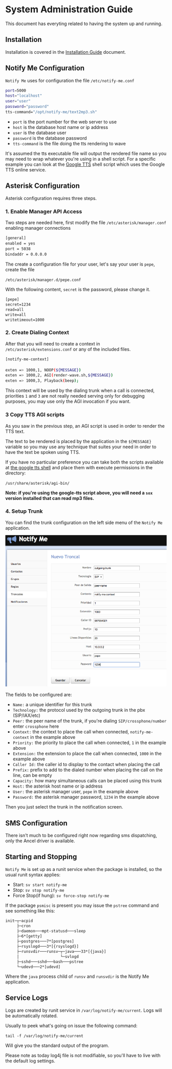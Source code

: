 # System Administration Guide

This document has everyting related to having the system up and running.

## Installation

Installation is covered in the [Installation Guide][1] document.

## Notify Me Configuration

`Notify Me` uses for configuration the file `/etc/notify-me.conf`

```bash
port=5000
host="localhost"
user="user"
password="password"
tts-command="/opt/notify-me/text2mp3.sh"
```

* `port` is the port number for the web server to use
* `host` is the database host name or ip address
* `user` is the database user
* `password` is the database password
* `tts-command` is the file doing the tts rendering to wave

It's assumed the tts executable file will output the rendered file name so you may need to wrap whatever you're using in a shell script. For a specific example you can look at the [Google TTS][2] shell script which uses the Google TTS online service.

## Asterisk Configuration

Asterisk configuration requires three steps.

### 1. Enable Manager API Access

Two steps are needed here, first modify the file `/etc/asterisk/manager.conf` enabling manager connections

```bash
[general]
enabled = yes
port = 5038
bindaddr = 0.0.0.0
```

The create a configuration file for your user, let's say your user is `pepe`, create the file

`/etc/asterisk/manager.d/pepe.conf`

With the following content, `secret` is the password, please change it.

```
[pepe]
secret=1234
read=all
write=all
writetimeout=1000
```

### 2. Create Dialing Context

After that you will need to create a context in `/etc/asterisk/extensions.conf` or any of the included files.

```bash
[notify-me-context]

exten => 1000,1, NOOP(${MESSAGE})
exten => 1000,2, AGI(render-wave.sh,${MESSAGE})
exten => 1000,3, Playback(beep);
```

This context will be used by the dialing trunk when a call is connected, priorities `1` and `3` are not really needed serving only for debugging purposes, you may use only the AGI invocation if you want.

### 3 Copy TTS AGI scripts

As you saw in the previous step, an AGI script is used in order to render the TTS text.

The text to be rendered is placed by the application in the `${MESSAGE}` variable so you may use any technique that suites your need in order to have the text be spoken using TTS.

If you have no particular preference you can take both the scripts available at [the google tts shell][2] and place them with execute permissions in the directory:

`/usr/share/asterisk/agi-bin/`

**Note: if you're using the google-tts script above, you will need a `sox` version installed that can read mp3 files.**

### 4. Setup Trunk

You can find the trunk configuration on the left side menu of the `Notify Me` application.

![Trunk Configuration](images/trunk.png?raw=true)

The fields to be configured are:

* `Name:` a unique identifier for this trunk
* `Technology:` the protocol used by the outgoing trunk in the pbx (SIP/IAX/etc)
* `Peer:` the peer name of the trunk, if you're dialing `SIP/crossphone/number` enter `crossphone` here
* `Context:` the context to place the call when connected, `notify-me-context` in the example above
* `Priority:` the priority to place the call when connected, `1` in the example above
* `Extension:` the extension to place the call when connected, `1000` in the example above
* `Caller Id:` the caller id to display to the contact when placing the call
* `Prefix:` prefix to add to the dialed number when placing the call on the line, can be empty
* `Capacity:` how many simultaneous calls can be placed using this trunk
* `Host:` the asterisk host name or ip address
* `User:` the asterisk manager user, `pepe` in the example above
* `Password:` the asterisk manager password, `1234` in the example above

Then you just select the trunk in the notification screen.

## SMS Configuration

There isn't much to be configured right now regarding sms dispatching, only the Ancel driver is available.

## Starting and Stopping

`Notify Me` is set up as a runit service when the package is installed, so the usual runit syntax applies:

* Start:
`sv start notify-me`
* Stop:
`sv stop notify-me`
* Force Stop(if hung):
`sv force-stop notify-me`

If the package `psmisc` is present you may issue the `pstree` command and see something like this:

```
init─┬─acpid
     ├─cron
     ├─daemon───mpt-statusd───sleep
     ├─6*[getty]
     ├─postgres───7*[postgres]
     ├─rsyslogd───3*[{rsyslogd}]
     ├─runsvdir───runsv─┬─java───33*[{java}]
     │                  └─svlogd
     ├─sshd───sshd───bash───pstree
     └─udevd───2*[udevd]
```

Where the `java` process child of `runsv` and `runsvdir` is the Notify Me application.

## Service Logs

Logs are created by runit service in `/var/log/notify-me/current`. Logs will be automatically rotated.

Usually to peek what's going on issue the following command:

`tail -f /var/log/notify-me/current`

Will give you the standard output of the program.

Please note as today log4j file is not modifiable, so you'll have to live with the default log settings.

[1]: installation-guide.md
[2]: https://github.com/guilespi/google-tts